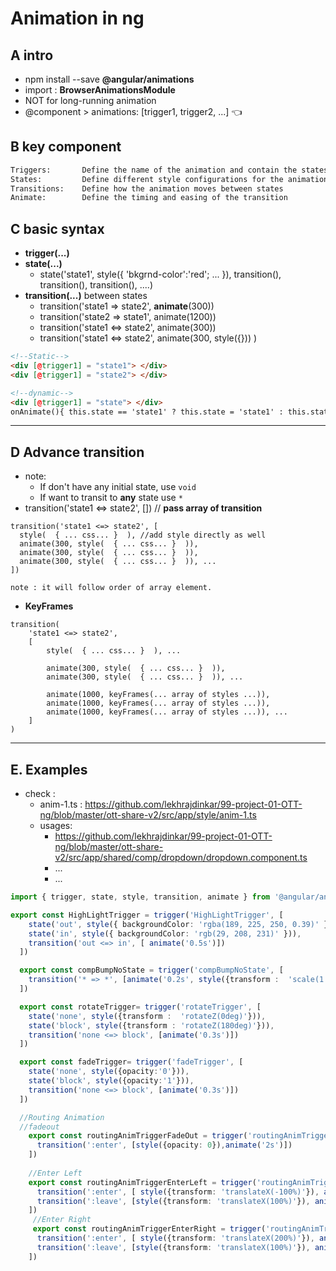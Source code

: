 # Animation in ng
## A intro
- npm install --save **@angular/animations**
- import : **BrowserAnimationsModule**
- NOT for long-running animation
- @component > animations: [trigger1, trigger2, ...] :point_left:

## B key component
```html
Triggers:       Define the name of the animation and contain the states and transitions
States:         Define different style configurations for the animation
Transitions:    Define how the animation moves between states
Animate:        Define the timing and easing of the transition
```

## C basic syntax
- **trigger(...)**
- **state(...)**
  - state('state1', style({ 'bkgrnd-color':'red'; ... }), transition(), transition(), transition(), ....)
- **transition(...)** between states
  - transition('state1 => state2', **animate**(300))
  - transition('state2 => state1', animate(1200))
  - transition('state1 <=> state2', animate(300))
  - transition('state1 <=> state2', animate(300, style({}))  )

```html
<!--Static-->
<div [@trigger1] = "state1"> </div>
<div [@trigger1] = "state2"> </div>

<!--dynamic-->
<div [@trigger1] = "state"> </div>
onAnimate(){ this.state == 'state1' ? this.state = 'state1' : this.state = 'state2';}
```
---
## D Advance transition
- note:
  - If don't have any initial state, use  `void`
  - If want to transit to **any** state use `*`
- transition('state1 <=> state2', []) // **pass array of transition**
```
transition('state1 <=> state2', [
  style(  { ... css... }  ), //add style directly as well
  animate(300, style(  { ... css... }  )),
  animate(300, style(  { ... css... }  )),
  animate(300, style(  { ... css... }  )), ...  
])

note : it will follow order of array element.
```
- **KeyFrames**
```
transition(
    'state1 <=> state2', 
    [  
        style(  { ... css... }  ), ...

        animate(300, style(  { ... css... }  )),
        animate(300, style(  { ... css... }  )), ...

        animate(1000, keyFrames(... array of styles ...)),
        animate(1000, keyFrames(... array of styles ...)),
        animate(1000, keyFrames(... array of styles ...)), ...
    ]
)
```
---
## E. Examples
- check : 
  - anim-1.ts : https://github.com/lekhrajdinkar/99-project-01-OTT-ng/blob/master/ott-share-v2/src/app/style/anim-1.ts
  - usages:
    - https://github.com/lekhrajdinkar/99-project-01-OTT-ng/blob/master/ott-share-v2/src/app/shared/comp/dropdown/dropdown.component.ts
    - ...
    - ...
    
```typescript
import { trigger, state, style, transition, animate } from '@angular/animations';

export const HighLightTrigger = trigger('HighLightTrigger', [
    state('out', style({ backgroundColor: 'rgba(189, 225, 250, 0.39)' })),
    state('in', style({ backgroundColor: 'rgb(29, 208, 231)' })),
    transition('out <=> in', [ animate('0.5s')])
  ])

  export const compBumpNoState = trigger('compBumpNoState', [
    transition('* => *', [animate('0.2s', style({transform :  'scale(1.5)'}))])
  ])

  export const rotateTrigger= trigger('rotateTrigger', [
    state('none', style({transform :  'rotateZ(0deg)'})),
    state('block', style({transform : 'rotateZ(180deg)'})),
    transition('none <=> block', [animate('0.3s')])
  ])

  export const fadeTrigger= trigger('fadeTrigger', [
    state('none', style({opacity:'0'})),
    state('block', style({opacity:'1'})),
    transition('none <=> block', [animate('0.3s')])
  ])

  //Routing Animation
  //fadeout
    export const routingAnimTriggerFadeOut = trigger('routingAnimTriggerFadeOut', [
      transition(':enter', [style({opacity: 0}),animate('2s')])
    ])
  
    //Enter Left
    export const routingAnimTriggerEnterLeft = trigger('routingAnimTriggerEnterLeft', [
      transition(':enter', [ style({transform: 'translateX(-100%)'}), animate('1s')]),
      transition(':leave', [style({transform: 'translateX(100%)'}), animate('0.1s')])
    ])
     //Enter Right
     export const routingAnimTriggerEnterRight = trigger('routingAnimTriggerEnterRight', [
      transition(':enter', [ style({transform: 'translateX(200%)'}), animate('1s')]),
      transition(':leave', [style({transform: 'translateX(100%)'}), animate('0.1s')])
    ])
```






